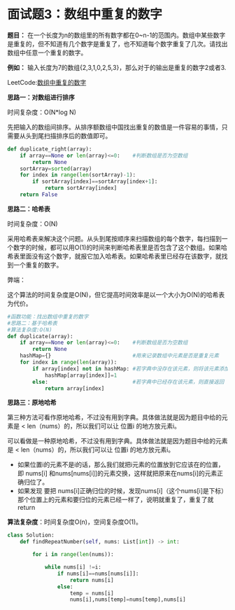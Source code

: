 # 面试题3：数组中重复的数字

**题目：** 在一个长度为n的数组里的所有数字都在0~n-1的范围内。数组中某些数字是重复的，但不知道有几个数字是重复了，也不知道每个数字重复了几次。请找出数组中任意一个重复的数字。



**例如：** 输入长度为7的数组{2,3,1,0,2,5,3}，那么对于的输出是重复的数字2或者3.



LeetCode:[数组中重复的数字](https://leetcode-cn.com/problems/shu-zu-zhong-zhong-fu-de-shu-zi-lcof/)



**思路一：对数组进行排序**

时间复杂度：O(N*log N)

先把输入的数组间排序。从排序额数组中国找出重复的数值是一件容易的事情，只需要从头到尾扫描排序后的数值即可。

```python
def duplicate_right(array):
    if array==None or len(array)<=0:    #判断数组是否为空数组
        return None
    sortArray=sorted(array)
    for index in range(len(sortArray)-1):
        if sortArray[index]==sortArray[index+1]:
            return sortArray[index]
    return False
```

**思路二：哈希表**

时间复杂度：O(N)

采用哈希表来解决这个问题。从头到尾按顺序来扫描数组的每个数字，每扫描到一个数字的时候，都可以用O(1)的时间来判断哈希表里是否包含了这个数组。如果哈希表里面没有这个数字，就报它加入哈希表。如果哈希表里已经存在该数字，就找到一个重复的数字。

弊端：

这个算法的时间复杂度是O(N)，但它提高时间效率是以一个大小为O(N)的哈希表为代价。

```python
#函数功能：找出数组中重复的数字
#思路二：基于哈希表
#算法复杂度:O(N)
def duplicate(array):
    if array==None or len(array)<=0:    #判断数组是否为空数组
        return None
    hashMap={}                          #用来记录数组中元素是否是重复元素
    for index in range(len(array)):
        if array[index] not in hashMap: #若字典中没存在该元素，则将该元素添加到字典中
            hashMap[array[index]]=1
        else:                           #若字典中已经存在该元素，则直接返回
            return array[index]
```

**思路三：原地哈希**

第三种方法可看作原地哈希，不过没有用到字典。具体做法就是因为题目中给的元素是 < len（nums）的，所以我们可以让 位置i 的地方放元素i。

可以看做是一种原地哈希，不过没有用到字典。具体做法就是因为题目中给的元素是 < len（nums）的，所以我们可以让 位置i 的地方放元素i。

- 如果位置i的元素不是i的话，那么我们就把i元素的位置放到它应该在的位置，即 nums[i] 和nums[nums[i]]的元素交换，这样就把原来在nums[i]的元素正确归位了。
- 如果发现 要把 nums[i]正确归位的时候，发现nums[i]（这个nums[i]是下标）那个位置上的元素和要归位的元素已经一样了，说明就重复了，重复了就return

**算法复杂度**：时间复杂度O(n)，空间复杂度O(1)。

```python
class Solution:
    def findRepeatNumber(self, nums: List[int]) -> int:

        for i in range(len(nums)):

            while nums[i] !=i:
                if nums[i]==nums[nums[i]]:
                    return nums[i]
                else:
                    temp = nums[i]
                    nums[i],nums[temp]=nums[temp],nums[i]   
```

